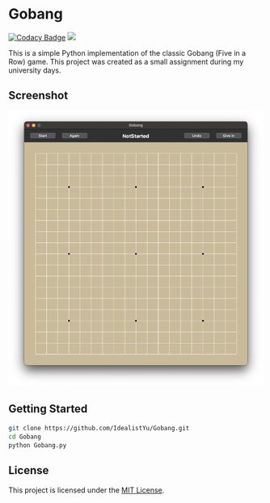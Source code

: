 # Gobang
[![Codacy Badge](https://app.codacy.com/project/badge/Grade/e185250ac2184e38b96b1d786fec74cb)](https://app.codacy.com/gh/IdealistYu/Gobang/dashboard?utm_source=gh&utm_medium=referral&utm_content=&utm_campaign=Badge_grade)
![](https://img.shields.io/github/last-commit/IdealistYu/Gobang)

This is a simple Python implementation of the classic Gobang (Five in a Row) game. This project was created as a small assignment during my university days. 

## Screenshot

![screenshot](screenshot.png)

## Getting Started

```bash
git clone https://github.com/IdealistYu/Gobang.git
cd Gobang
python Gobang.py
```

## License

This project is licensed under the [MIT License](LICENSE).

